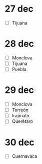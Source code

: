 # 27 dec

- [ ] Tijuana

# 28 dec

- [ ] Monclova
- [ ] Tijuana
- [ ] Puebla

# 29 dec

- [ ] Monclova
- [ ] Torreón
- [ ] Irapuato
- [ ] Querétaro

# 30 dec

- [ ] Cuernavaca

